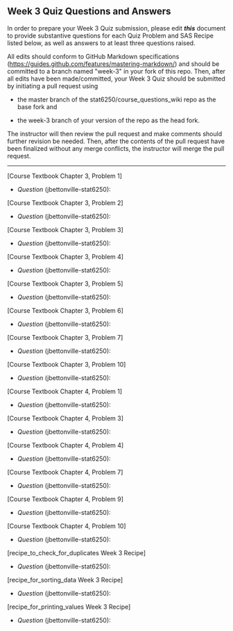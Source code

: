 
## Week 3 Quiz Questions and Answers

In order to prepare your Week 3 Quiz submission, please edit ***this*** document to provide substantive questions for each Quiz Problem and SAS Recipe listed below, as well as answers to at least three questions raised.

All edits should conform to GitHub Markdown specifications (https://guides.github.com/features/mastering-markdown/) and should be committed to a branch named "week-3" in your fork of this repo. Then, after all edits have been made/committed, your Week 3 Quiz should be submitted by initiating a pull request using

- the master branch of the stat6250/course_questions_wiki repo as the base fork and

- the week-3 branch of your version of the repo as the head fork.

The instructor will then review the pull request and make comments should further revision be needed. Then, after the contents of the pull request have been finalized without any merge conflicts, the instructor will merge the pull request.

********************************************************************************



[Course Textbook Chapter 3, Problem 1]
- *Question* (jbettonville-stat6250):



[Course Textbook Chapter 3, Problem 2]
- *Question* (jbettonville-stat6250):



[Course Textbook Chapter 3, Problem 3]
- *Question* (jbettonville-stat6250):



[Course Textbook Chapter 3, Problem 4]
- *Question* (jbettonville-stat6250):



[Course Textbook Chapter 3, Problem 5]
- *Question* (jbettonville-stat6250):



[Course Textbook Chapter 3, Problem 6]
- *Question* (jbettonville-stat6250):



[Course Textbook Chapter 3, Problem 7]
- *Question* (jbettonville-stat6250):



[Course Textbook Chapter 3, Problem 10]
- *Question* (jbettonville-stat6250):



[Course Textbook Chapter 4, Problem 1]
- *Question* (jbettonville-stat6250):



[Course Textbook Chapter 4, Problem 3]
- *Question* (jbettonville-stat6250):



[Course Textbook Chapter 4, Problem 4]
- *Question* (jbettonville-stat6250):



[Course Textbook Chapter 4, Problem 7]
- *Question* (jbettonville-stat6250):



[Course Textbook Chapter 4, Problem 9]
- *Question* (jbettonville-stat6250):



[Course Textbook Chapter 4, Problem 10]
- *Question* (jbettonville-stat6250):



[recipe_to_check_for_duplicates Week 3 Recipe]
- *Question* (jbettonville-stat6250):



[recipe_for_sorting_data Week 3 Recipe]
- *Question* (jbettonville-stat6250):



[recipe_for_printing_values Week 3 Recipe]
- *Question* (jbettonville-stat6250):
